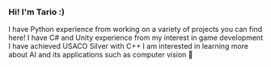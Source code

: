 ### Hi! I'm Tario :)
I have Python experience from working on a variety of projects you can find here!
I have C# and Unity experience from my interest in game development
I have achieved USACO Silver with C++
I am interested in learning more about AI and its applications such as computer vision 🔭

<!--
**tario-you/tario-you** is a ✨ _special_ ✨ repository because its `README.md` (this file) appears on your GitHub profile.

Here are some ideas to get you started:

- 🔭 I’m currently working on ...
- 🌱 I’m currently learning ...
- 👯 I’m looking to collaborate on ...
- 🤔 I’m looking for help with ...
- 💬 Ask me about ...
- 📫 How to reach me: ...
- 😄 Pronouns: ...
- ⚡ Fun fact: ...
-->
